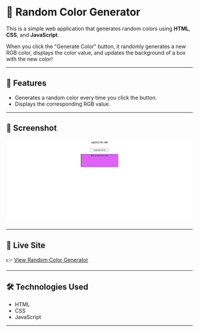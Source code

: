 # 🎨 Random Color Generator

This is a simple web application that generates random colors using **HTML**, **CSS**, and **JavaScript**.

When you click the "Generate Color" button, it randomly generates a new RGB color, displays the color value, and updates the background of a box with the new color!

---

## 🚀 Features

- Generates a random color every time you click the button.
- Displays the corresponding RGB value.

---

## 📸 Screenshot

![Random Color Generator Screenshot](Screenshot.png)

---

## 🔗 Live Site

👉 [View Random Color Generator](https://chirag6722.github.io/Random-color-generator/)

---

## 🛠️ Technologies Used

- HTML
- CSS
- JavaScript

---




